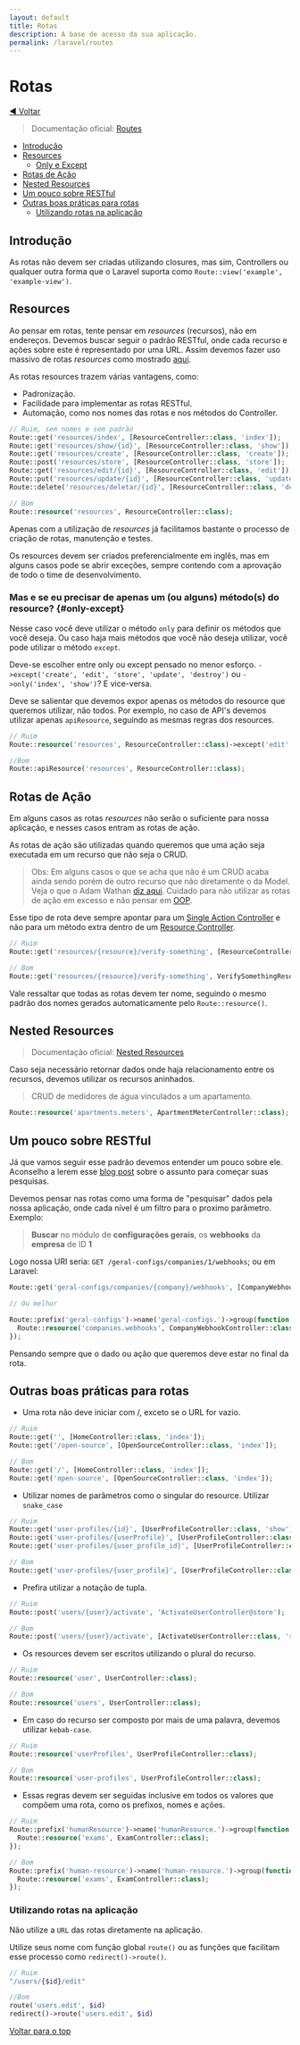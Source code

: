 ```yaml
---
layout: default
title: Rotas
description: A base de acesso da sua aplicação.
permalink: /laravel/routes
---
```


# Rotas

[:arrow_backward: Voltar](../laravel)

> Documentação oficial: [Routes](https://laravel.com/docs/routing)

- [Introdução](#introdução)
- [Resources](#resources)
  - [Only e Except](#only-except)
- [Rotas de Ação](#rotas-de-ação)
- [Nested Resources](#nested-resources)
- [Um pouco sobre RESTful](#um-pouco-sobre-restful)
- [Outras boas práticas para rotas](#outras-boas-práticas-para-rotas)
  - [Utilizando rotas na aplicação](#utilizando-rotas-na-aplicação)

## Introdução

As rotas não devem ser criadas utilizando closures, mas sim, Controllers ou qualquer outra forma que o Laravel suporta como `Route::view('example', 'example-view')`.

## Resources

Ao pensar em rotas, tente pensar em _resources_ (recursos), não em endereços. Devemos buscar seguir o padrão RESTful, onde cada recurso e ações sobre este é representado por uma URL. Assim devemos fazer uso massivo de rotas _resources_ como mostrado [aqui](https://laravel.com/docs/controllers#resource-controllers).

As rotas resources trazem várias vantagens, como:

- Padronização.
- Facilidade para implementar as rotas RESTful.
- Automação, como nos nomes das rotas e nos métodos do Controller.

```php
// Ruim, sem nomes e sem padrão
Route::get('resources/index', [ResourceController::class, 'index']);
Route::get('resources/show/{id}', [ResourceController::class, 'show']);
Route::get('resources/create', [ResourceController::class, 'create']);
Route::post('resources/store', [ResourceController::class, 'store']);
Route::get('resources/edit/{id}', [ResourceController::class, 'edit']);
Route::put('resources/update/{id}', [ResourceController::class, 'update']);
Route::delete('resources/deletar/{id}', [ResourceController::class, 'destroy']);

// Bom
Route::resource('resources', ResourceController::class);
```

Apenas com a utilização de _resources_ já facilitamos bastante o processo de criação de rotas, manutenção e testes.

Os resources devem ser criados preferencialmente em inglês, mas em alguns casos pode se abrir exceções, sempre contendo com a aprovação de todo o time de desenvolvimento.

### Mas e se eu precisar de apenas um (ou alguns) método(s) do resource? {#only-except}

Nesse caso você deve utilizar o método `only` para definir os métodos que você deseja. Ou caso haja mais métodos que você não deseja utilizar, você pode utilizar o método `except`.

Deve-se escolher entre only ou except pensado no menor esforço. `->except('create', 'edit', 'store', 'update', 'destroy')` ou `->only('index', 'show')`? E vice-versa.

Deve se salientar que devemos expor apenas os métodos do resource que queremos utilizar, não todos. Por exemplo, no caso de API's devemos utilizar apenas `apiResource`, seguindo as mesmas regras dos resources.

```php
// Ruim
Route::resource('resources', ResourceController::class)->except('edit', 'create');

//Bom
Route::apiResource('resources', ResourceController::class);
```

## Rotas de Ação

Em alguns casos as rotas _resources_ não serão o suficiente para nossa aplicação, e nesses casos entram as rotas de ação.

As rotas de ação são utilizadas quando queremos que uma ação seja executada em um recurso que não seja o CRUD.

> Obs: Em alguns casos o que se acha que não é um CRUD acaba ainda sendo porém de outro recurso que não diretamente o da Model. Veja o que o Adam Wathan [diz aqui](https://www.youtube.com/watch?v=MF0jFKvS4SI). Cuidado para não utilizar as rotas de ação em excesso e não pensar em [OOP](https://en.wikipedia.org/wiki/Object-oriented_programming).

Esse tipo de rota deve sempre apontar para um [Single Action Controller](https://laravel.com/docs/controllers#single-action-controllers) e não para um método extra dentro de um [Resource Controller](https://laravel.com/docs/controllers#resource-controllers).

```php
// Ruim
Route::get('resources/{resource}/verify-something', [ResourceController::class, 'verifySomething']);

// Bom
Route::get('resources/{resource}/verify-something', VerifySomethingResourceController::class)->name('resources.verify-something');
```

Vale ressaltar que todas as rotas devem ter nome, seguindo o mesmo padrão dos nomes gerados automaticamente pelo `Route::resource()`.

## Nested Resources

> Documentação oficial: [Nested Resources](https://laravel.com/docs/controllers#restful-nested-resources)

Caso seja necessário retornar dados onde haja relacionamento entre os recursos, devemos utilizar os recursos aninhados.

> CRUD de medidores de água vinculados a um apartamento.

```php
Route::resource('apartments.meters', ApartmentMeterController::class);
```

## Um pouco sobre RESTful

Já que vamos seguir esse padrão devemos entender um pouco sobre ele. Aconselho a lerem esse [blog post](https://www.brunobrito.net.br/api-restful-boas-praticas/) sobre o assunto para começar suas pesquisas.

Devemos pensar nas rotas como uma forma de "pesquisar" dados pela nossa aplicação, onde cada nível é um filtro para o proximo parâmetro. Exemplo:

> **Buscar** no módulo de **configurações gerais**, os **webhooks** da **empresa** de ID **1**

Logo nossa URI seria: `GET /geral-configs/companies/1/webhooks`; ou em Laravel:

```php
Route::get('geral-configs/companies/{company}/webhooks', [CompanyWebhookController::class, 'index']);

// Ou melhor

Route::prefix('geral-configs')->name('geral-configs.')->group(function () {
  Route::resource('companies.webhooks', CompanyWebhookController::class);
});

```

Pensando sempre que o dado ou ação que queremos deve estar no final da rota.

## Outras boas práticas para rotas

- Uma rota não deve iniciar com /, exceto se o URL for vazio.

```php
// Ruim
Route::get('', [HomeController::class, 'index']);
Route::get('/open-source', [OpenSourceController::class, 'index']);

// Bom
Route::get('/', [HomeController::class, 'index']);
Route::get('open-source', [OpenSourceController::class, 'index']);
```

- Utilizar nomes de parâmetros como o singular do resource. Utilizar `snake_case`

```php
// Ruim
Route::get('user-profiles/{id}', [UserProfileController::class, 'show']);
Route::get('user-profiles/{userProfile}', [UserProfileController::class, 'show']);
Route::get('user-profiles/{user_profile_id}', [UserProfileController::class, 'show']);

// Bom
Route::get('user-profiles/{user_profile}', [UserProfileController::class, 'show']);
```

- Prefira utilizar a notação de tupla.

```php
// Ruim
Route::post('users/{user}/activate', 'ActivateUserController@store');

// Bom
Route::post('users/{user}/activate', [ActivateUserController::class, 'store']);
```

- Os resources devem ser escritos utilizando o plural do recurso.

```php
// Ruim
Route::resource('user', UserController::class);

// Bom
Route::resource('users', UserController::class);
```

- Em caso do recurso ser composto por mais de uma palavra, devemos utilizar `kebab-case`.

```php
// Ruim
Route::resource('userProfiles', UserProfileController::class);

// Bom
Route::resource('user-profiles', UserProfileController::class);
```

- Essas regras devem ser seguidas inclusive em todos os valores que compõem uma rota, como os prefixos, nomes e ações.

```php
// Ruim
Route::prefix('humanResource')->name('humanResource.')->group(function () {
  Route::resource('exams', ExamController::class);
});

// Bom
Route::prefix('human-resource')->name('human-resource.')->group(function () {
  Route::resource('exams', ExamController::class);
});
```

### Utilizando rotas na aplicação

Não utilize a `URL` das rotas diretamente na aplicação.

Utilize seus nome com função global `route()` ou as funções que facilitam esse processo como `redirect()->route()`.

```php
// Ruim
"/users/{$id}/edit"

//Bom
route('users.edit', $id)
redirect()->route('users.edit', $id)
```

[Voltar para o top](#rotas)
